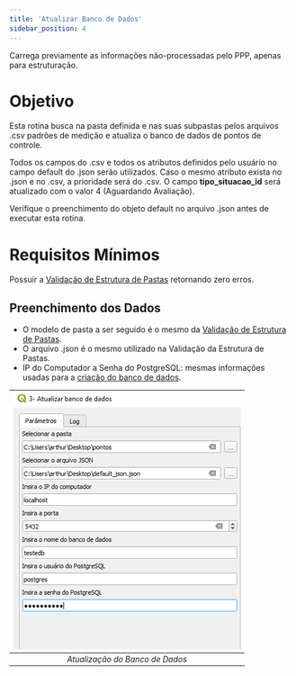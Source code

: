 ```yaml
---
title: 'Atualizar Banco de Dados'
sidebar_position: 4
---
```

Carrega previamente as informações não-processadas pelo PPP, apenas para estruturação.

# Objetivo
Esta rotina busca na pasta definida e nas suas subpastas pelos arquivos .csv padrões de medição e atualiza o banco de dados de pontos de controle.

Todos os campos do .csv e todos os atributos definidos pelo usuário no campo default do .json serão utilizados. Caso o mesmo atributo exista no .json e no .csv, a prioridade será do .csv. O campo **tipo_situacao_id** será atualizado com o valor 4 (Aguardando Avaliação).

Verifique o preenchimento do objeto default no arquivo .json antes de executar esta rotina.

# Requisitos Mínimos
Possuir a [Validação de Estrutura de Pastas](/guia_pto_controle/validar_estrutura_pastas.md) retornando zero erros.

## Preenchimento dos Dados
* O modelo de pasta a ser seguido é o mesmo da [Validação de Estrutura de Pastas](/guia_pto_controle/validar_estrutura_pastas.md).
* O arquivo .json é o mesmo utilizado na Validação da Estrutura de Pastas.
* IP do Computador a Senha do PostgreSQL: mesmas informações usadas para a [criação do banco de dados](/guia_pto_controle/criar_banco_dados.md).

| ![img7](./img/image5.png)|
|:--:|
| *Atualização do Banco de Dados* |
